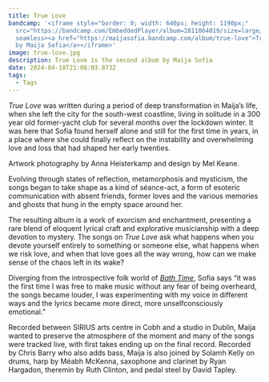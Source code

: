 ```yaml
---
title: True Love
bandcamp: '<iframe style="border: 0; width: 640px; height: 1190px;"
  src="https://bandcamp.com/EmbeddedPlayer/album=2811064019/size=large/bgcol=ffffff/linkcol=f171a2/package=3349237822/transparent=true/"
  seamless><a href="https://maijasofia.bandcamp.com/album/true-love">True Love
  by Maija Sofia</a></iframe>'
image: true-love.jpg
description: True Love is the second album by Maija Sofia
date: 2024-04-18T21:08:03.873Z
tags:
  - Tags
---
```

*True Love* was written during a period of deep transformation in Maija’s life, when she left the city for the south-west coastline, living in solitude in a 300 year old former-yacht club for several months over the lockdown winter. It was here that Sofia found herself alone and still for the first time in years, in a place where she could finally reflect on the instability and overwhelming love and loss that had shaped her early twenties.

Artwork photography by Anna Heisterkamp and design by Mel Keane.

Evolving through states of reflection, metamorphosis and mysticism, the songs began to take shape as a kind of séance-act, a form of esoteric communication with absent friends, former loves and the various memories and ghosts that hung in the empty space around her.

The resulting album is a work of exorcism and enchantment, presenting a rare blend of eloquent lyrical craft and explorative musicianship with a deep devotion to mystery. The songs on *True Love* ask what happens when you devote yourself entirely to something or someone else, what happens when we risk love, and when that love goes all the way wrong, how can we make sense of the chaos left in its wake?

Diverging from the introspective folk world of *[Bath Time](/work/bath-time)*, Sofia says “it was the first time I was free to make music without any fear of being overheard, the songs became louder, I was experimenting with my voice in different ways and the lyrics became more direct, more unselfconsciously emotional.”

Recorded between SIRIUS arts centre in Cobh and a studio in Dublin, Maija wanted to preserve the atmosphere of the moment and many of the songs were tracked live, with first takes ending up on the final record. Recorded by Chris Barry who also adds bass, Maija is also joined by Solamh Kelly on drums, harp by Méabh McKenna, saxophone and clarinet by Ryan Hargadon, theremin by Ruth Clinton, and pedal steel by David Tapley.